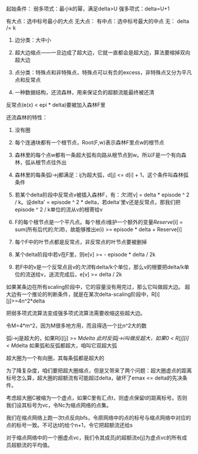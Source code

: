 起始条件：
    弱多项式：最小k的幂，满足delta>U
    强多项式：delta=U+1

有大点：选中标号最小的大点
无大点：
    有中点：选中标号最大的中点
    无：
        delta /= k

1. 边分类：大中小

2. 超大边缩点——一旦边成了超大边，它就一直都会是超大边，算法要缩掉双向超大边

3. 点分类：特殊点和非特殊点，特殊点可以有负的excess，非特殊点又分为平凡点和反常点

4. 一种数据结构，还流森林，用来保证负的超额流能最终被还清

反常点(e(x) < epi * delta)要被加入森林F里

还流森林的特性：

1. 没有圈

2. 每个连通块都有一个根节点，Root(F,w)表示森林F里点w的根节点

3. 森林里的每个点w都有一条超大弧有向路从根节点到w。所以F是一个有向森林，弧从根节点往外出

4. 森林里的每条弧i->j都满足：ij为超大弧，d[j] <= d[i] + 1，这个条件叫森林弧条件

5. 若某个delta阶段中反常点v被插入森林F，有：*欠流*[v] = delta * episode ^ 2 / k。设delta' = episode ^ 2 * delta，若delta'里v还是反常点，那我们把episode ^ 2 / k单位的流从v的根寄给v

6. F的每个根节点是一个平凡点。每个根点i维护一个额外的变量*Reserve*[i] = sum(所有后代的*欠流*)，故能够推出e(i) >= episode * delta + Reserve[i]

7. 每个F中的叶节点都是反常点，非反常点的叶节点要被删掉

8. 某个delta阶段中若v在F里，则e[v] >= - episode * delta / 2k

9. 若F中的v是一个反常点且v的*欠流*有delta/k个单位，那么v的根要把delta/k单位的流送给v，送流完成后，e[v] >= delta / 2k


如果某条边在所有scaling阶段中，它的容量没有用完过，那么它叫做超大边。
超大边有一个推论的判断条件，就是在某次delta-scaling阶段中，R[i][j]>=4n^2*delta

把弱多项式流算法变成强多项式流算法需要收缩这些超大边。

令M=4*m^2，因为M很多地方用，而且得选一个比n^2大的数

弧i->j是超大的，如果R[i][j] >= M*delta
此时反弧j->i叫做反超大，如果0 < R[j][i] < M*delta
如果弧和反弧都超大，咱叫它双超大弧

超大圈为一个有向圈，其每条弧都是超大的

为了降复杂度，咱们要把超大圈缩点，但是又带来了两个问题：超大圈虚点的距离标号怎么算，超大圈的超额流有可能超过delta，破坏了emax <= delta的先决条件。

考虑超大圈C被缩为一个虚点，如果C里有汇点t，则虚点保留t的距离标号。否则我们设其标号为vc，令Nc为缩点网络的点集。

我们在缩点网络上跑一次t点反向bfs，令原网络中的点的标号与缩点网络中对应的点的标号一致。不可达t的给个n+1，令它把超额流还给s

对于缩点网络中的一个圈虚点vc，我们令其成员j的超额流e[j]为虚点vc的所有成员超额流的平均值。




